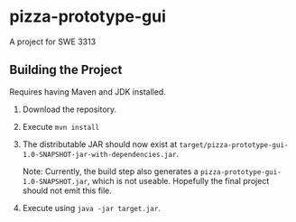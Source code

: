 # pizza-prototype-gui
A project for SWE 3313

## Building the Project

Requires having Maven and JDK installed.

1. Download the repository.

2. Execute `mvn install`

3. The distributable JAR should now exist at `target/pizza-prototype-gui-1.0-SNAPSHOT-jar-with-dependencies.jar`.
   
   Note: Currently, the build step also generates a `pizza-prototype-gui-1.0-SNAPSHOT.jar`, which is not useable. Hopefully the final project should not emit this file.

4. Execute using `java -jar target.jar`.
